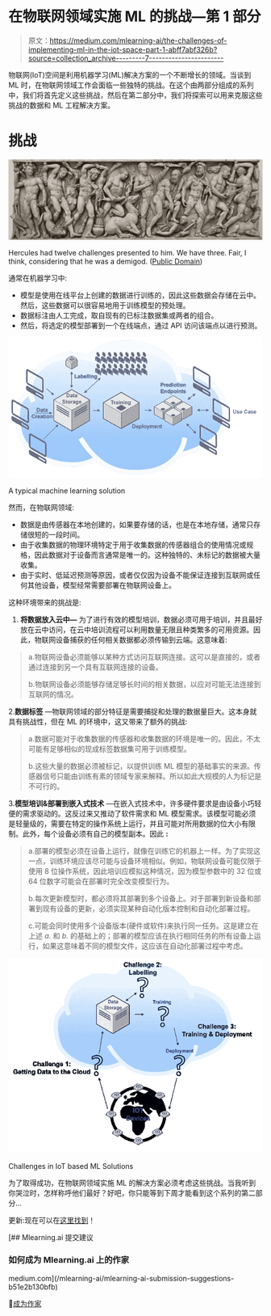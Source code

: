 # 在物联网领域实施 ML 的挑战—第 1 部分

> 原文：<https://medium.com/mlearning-ai/the-challenges-of-implementing-ml-in-the-iot-space-part-1-abff7abf326b?source=collection_archive---------7----------------------->

物联网(IoT)空间是利用机器学习(ML)解决方案的一个不断增长的领域。当谈到 ML 时，在物联网领域工作会面临一些独特的挑战。在这个由两部分组成的系列中，我们将首先定义这些挑战，然后在第二部分中，我们将探索可以用来克服这些挑战的数据和 ML 工程解决方案。

# 挑战

![](img/99b7acaea1442c9d4a6d6d14c8a7e8fd.png)

Hercules had twelve challenges presented to him. We have three. Fair, I think, considering that he was a demigod. ([Public Domain](https://commons.wikimedia.org/wiki/File:Twelve_Labours_Altemps_Inv8642.jpg))

通常在机器学习中:

*   模型是使用在线平台上创建的数据进行训练的，因此这些数据会存储在云中。然后，这些数据可以很容易地用于训练模型的预处理。
*   数据标注由人工完成，取自现有的已标注数据集或两者的组合。
*   然后，将选定的模型部署到一个在线端点，通过 API 访问该端点以进行预测。

![](img/5909b6829b2bb8851baf54989c029aa0.png)

A typical machine learning solution

然而，在物联网领域:

*   数据是由传感器在本地创建的，如果要存储的话，也是在本地存储，通常只存储很短的一段时间。
*   由于收集数据的物理环境特定于用于收集数据的传感器组合的使用情况或规格，因此数据对于设备而言通常是唯一的。这种独特的、未标记的数据被大量收集。
*   由于实时、低延迟预测等原因，或者仅仅因为设备不能保证连接到互联网或任何其他设备，模型经常需要部署在物联网设备上。

这种环境带来的挑战是:

1.  **将数据放入云中—** 为了进行有效的模型培训，数据必须可用于培训，并且最好放在云中访问，在云中培训流程可以利用数量无限且种类繁多的可用资源。因此，物联网设备捕获的任何相关数据都必须传输到云端。这意味着:

> a.物联网设备必须能够以某种方式访问互联网连接。这可以是直接的，或者通过连接到另一个具有互联网连接的设备。
> 
> b.物联网设备必须能够存储足够长时间的相关数据，以应对可能无法连接到互联网的情况。

2.**数据标签** —物联网领域的部分特征是需要捕捉和处理的数据量巨大。这本身就具有挑战性，但在 ML 的环境中，这又带来了额外的挑战:

> a.数据可能对于收集数据的传感器和收集数据的环境是唯一的。因此，不太可能有足够相似的现成标签数据集可用于训练模型。
> 
> b.这些大量的数据必须被标记，以提供训练 ML 模型的基础事实的来源。传感器信号只能由训练有素的领域专家来解释。所以如此大规模的人为标记是不可行的。

3.**模型培训&部署到嵌入式技术** —在嵌入式技术中，许多硬件要求是由设备小巧轻便的需求驱动的。这反过来又推动了软件需求和 ML 模型需求。该模型可能必须是轻量级的，需要在特定的操作系统上运行，并且可能对所用数据的位大小有限制。此外，每个设备必须有自己的模型副本。因此 **:**

> a.部署的模型必须在设备上运行，就像在训练它的机器上一样。为了实现这一点，训练环境应该尽可能与设备环境相似。例如，物联网设备可能仅限于使用 8 位操作系统，因此培训应模拟这种情况，因为模型参数中的 32 位或 64 位数字可能会在部署时完全改变模型行为。
> 
> b.每次更新模型时，都必须将其部署到多个设备上。对于部署到新设备和部署到现有设备的更新，必须实现某种自动化版本控制和自动化部署过程。
> 
> c.可能会同时使用多个设备版本(硬件或软件)来执行同一任务。这是建立在上述 *a.* 和 *b.* 的基础上的；部署的模型应该在执行相同任务的所有设备上运行，如果这意味着不同的模型文件，这应该在自动化部署过程中考虑。

![](img/93a973d93cfc6fd734bdca9357584deb.png)

Challenges in IoT based ML Solutions

为了取得成功，在物联网领域实施 ML 的解决方案必须考虑这些挑战。当我听到你哭泣时，怎样称呼他们最好？好吧，你只能等到下周才能看到这个系列的第二部分…

更新:现在可以在[这里找到](/@jamie_bamforth/the-challenges-of-implementing-ml-in-the-iot-space-part-2-d4b8a57bf522)！

[](/mlearning-ai/mlearning-ai-submission-suggestions-b51e2b130bfb) [## Mlearning.ai 提交建议

### 如何成为 Mlearning.ai 上的作家

medium.com](/mlearning-ai/mlearning-ai-submission-suggestions-b51e2b130bfb) 

🔵[成为作家](/mlearning-ai/mlearning-ai-submission-suggestions-b51e2b130bfb)